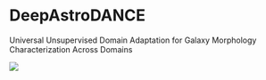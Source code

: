 # DeepAstroDANCE
Universal Unsupervised Domain Adaptation for Galaxy Morphology Characterization Across Domains

![](images/astro_dance.png|width=50px)
